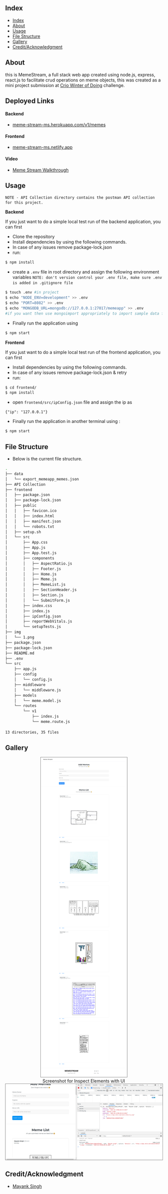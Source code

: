 
## Index

- [Index](#index)
- [About](#about)
- [Usage](#usage)
- [File Structure](#file-structure)
- [Gallery](#gallery)
- [Credit/Acknowledgment](#creditacknowledgment)

## About

this is MemeStream, a full stack web app created using node.js, express, react.js to facilitate crud operations on meme objects, this was created as a mini project submission at [Crio Winter of Doing](https://www.crio.do/crio-winter-of-doing/) challenge.

## Deployed Links

#### Backend
- [meme-stream-ms.herokuapp.com/v1/memes](https://meme-stream-ms.herokuapp.com/v1/memes)

#### Frontend
- [meme-stream-ms.netlify.app](https://meme-stream-ms.netlify.app/)

#### Video

- [Meme Stream Walkthrough](https://youtu.be/kVEFtFHCfRw)
## Usage

```
NOTE - API Collection directory contains the postman API collection for this project.
```

**Backend**

If you just want to do a simple local test run of the backend application, you can  first

- Clone the repository
- Install dependencies by using the following commands.
- In case of any issues remove package-lock.json 
- run:

```bash
$ npm install
```

- create a `.env` file in root directory and assign the following environment variables
`NOTE: don't version control your .env file, make sure .env is added in .gitignore file`
```bash
$ touch .env #in project 
$ echo "NODE_ENV=development" >> .env
$ echo "PORT=8082" >> .env
$ echo "MONGODB_URL=mongodb://127.0.0.1:27017/memeapp" >> .env
#if you want then use mongoimport appropriately to import sample data from data/ directory 
```

- Finally run the application using 

```bash
$ npm start
```  


**Frontend**

If you just want to do a simple local test run of the frontend application, you can  first

- Install dependencies by using the following commands.
- In case of any issues remove package-lock.json & retry
- run:

```bash
$ cd frontend/
$ npm install
```

- open  `frontend/src/ipConfig.json` file and assign the ip as
```
{"ip": "127.0.0.1"}
```

- Finally run the application in another terminal using :

```bash
$ npm start
```  

## File Structure
- Below is the current file structure.

```bash
.
├── data
│   └── export_memeapp_memes.json
├── API Collection
├── frontend
│   ├── package.json
│   ├── package-lock.json
│   ├── public
│   │   ├── favicon.ico
│   │   ├── index.html
│   │   ├── manifest.json
│   │   └── robots.txt
│   ├── setup.sh
│   └── src
│       ├── App.css
│       ├── App.js
│       ├── App.test.js
│       ├── components
│       │   ├── AspectRatio.js
│       │   ├── Footer.js
│       │   ├── Home.js
│       │   ├── Meme.js
│       │   ├── MemeList.js
│       │   ├── SectionHeader.js
│       │   ├── Section.js
│       │   └── SubmitForm.js
│       ├── index.css
│       ├── index.js
│       ├── ipConfig.json
│       ├── reportWebVitals.js
│       └── setupTests.js
├── img
│   └── 1.png
├── package.json
├── package-lock.json
├── README.md
├── .env
└── src
    ├── app.js
    ├── config
    │   └── config.js
    ├── middleware
    │   └── middleware.js
    ├── models
    │   └── meme.model.js
    └── routes
        └── v1
            ├── index.js
            └── meme.route.js

13 directories, 35 files
```

## Gallery

<p align="center">
  <img src="./img/1.png" style="border: 1px solid gray">
  <br>
  Screenshot for Inspect Elements with UI
  <img src="./img/2.png" style="border: 1px solid gray">
</p>


## Credit/Acknowledgment
- [Mayank Singh](https://twitter.com/codemonk08_)
